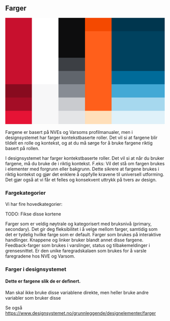 <PageHeader title="Farger" imagePath="tokens" pageLevel=1></PageHeader>

## Farger

<img src="../../assets/images/farger1.png" width="auto">

Fargene er basert på NVEs og Varsoms profilmanualer, men i designsystemet har farger kontekstbaserte roller. Det vil si at fargene blir tildelt en rolle og kontekst, og at du må sørge for å bruke fargene riktig basert på rollen.

I designsystemet har farger kontekstbaserte roller. Det vil si at når du bruker fargene, må du bruke de i riktig kontekst. F.eks: Vil det stå om fargen brukes i elementer med forgrunn eller bakgrunn. Dette sikrere at fargene brukes i riktig kontekst og gjør det enklere å oppfylle kravene til universell utforming. Det gjør også at vi får et felles og konsekvent uttrykk på tvers av design.

### Fargekategorier

Vi har fire hovedkategorier:

TODO: Fikse disse kortene

<div class="two-card-container"> 
    <Card variant="subtle-card" title="Neutrals">Farger som er veldig nøytrale og kategorisert med bruksnivå (primary, secondary). Det gir deg fleksibilitet i å velge mellom farger, samtidig som det er tydelig hvilke farge som er default.</Card>
    <Card variant="subtle-card" title="Interactive">Farger som brukes på interaktive handlinger. Knappene og linker bruker blandt annet disse fargene.</Card>
    <Card variant="subtle-card" title="Feedback">Feedback-farger som brukes i varslinger, status og tilbakemeldinger i grensesnittet.</Card>
    <Card variant="subtle-card" title="Danger level">Er den unike faregradskalaen som brukes for å varsle faregradene hos NVE og Varsom.</Card>
</div>

### Farger i designsystemet

#### Dette er fargene slik de er definert.

Man skal ikke bruke disse variablene direkte, men heller bruke andre variabler som bruker disse

<ColorList></ColorList>

Se også <br/> https://www.designsystemet.no/grunnleggende/designelementer/farger
